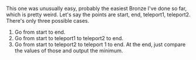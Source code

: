 This one was unusually easy, probably the easiest Bronze I've done so far, which is pretty weird. Let's say the points are start, end, teleport1, teleport2. There's only three possible cases. 
1. Go from start to end.
2. Go from start to teleport1 to teleport2 to end.
3. Go from start to teleport2 to teleport 1 to end.
At the end, just compare the values of those and output the minimum.
